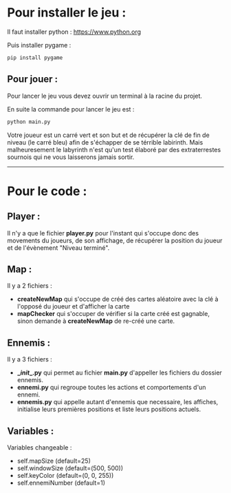 # Pour installer le jeu :
Il faut installer python :
https://www.python.org

Puis installer pygame :
```Bash
pip install pygame
```

## Pour jouer :
Pour lancer le jeu vous devez ouvrir un terminal à la racine du projet.

En suite la commande pour lancer le jeu est :
```Bash
python main.py
```

Votre joueur est un carré vert et son but et de récupérer la clé de fin de niveau (le carré bleu) afin de s'échapper de se térrible labirinth. Mais malheuresement le labyrinth n'est qu'un test élaboré par des extraterrestes sournois qui ne vous laisserons jamais sortir.

---

# Pour le code :
## Player :

Il n'y a que le fichier **player.py** pour l'instant qui s'occupe donc des movements du joueurs, de son affichage, de récupérer la position du joueur et de l'évènement "Niveau terminé". 

## Map :

Il y a 2 fichiers :
 - **createNewMap** qui s'occupe de créé des cartes aléatoire avec la clé à l'opposé du joueur et d'afficher la carte
 - **mapChecker** qui s'occuper de vérifier si la carte créé est gagnable, sinon demande à **createNewMap** de re-créé une carte.

## Ennemis :

Il y a 3 fichiers :
- **\__init__.py** qui permet au fichier **main.py** d'appeller les fichiers du dossier ennemis.
- **ennemi.py** qui regroupe toutes les actions et comportements d'un ennemi.
- **ennemis.py** qui appelle autant d'ennemis que necessaire, les affiches, initialise leurs premières positions et liste leurs positions actuels.



## Variables :

Variables changeable :
- self.mapSize (default=25)
- self.windowSize (default=(500, 500))
- self.keyColor (default=(0, 0, 255))
- self.ennemiNumber (default=1)
